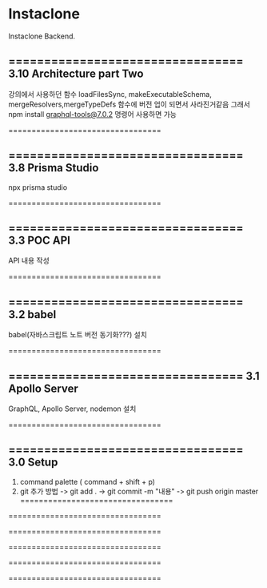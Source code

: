 # Instaclone

Instaclone Backend.


=================================
3.10 Architecture part Two
---------------------------------

강의에서 사용하던 함수 loadFilesSync, makeExecutableSchema, mergeResolvers,mergeTypeDefs
함수에 버전 업이 되면서 사라진거같음 그래서 npm install graphql-tools@7.0.2 명령어 사용하면 가능

=================================

=================================
3.8 Prisma Studio
---------------------------------

npx prisma studio 

=================================

=================================
3.3 POC API
---------------------------------

API 내용 작성

=================================

=================================
3.2 babel
---------------------------------

babel(자바스크립트 노트 버전 동기화???) 설치

=================================

=================================
3.1 Apollo Server
---------------------------------

GraphQL, Apollo Server, nodemon 설치

=================================

=================================
3.0 Setup
---------------------------------
1. command palette ( command + shift + p)
2. git 추가 방법
  -> git add .
  -> git commit -m "내용"
  -> git push origin master
=================================


=================================

=================================

=================================

=================================

=================================
